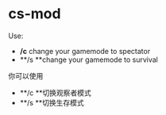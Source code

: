 # cs-mod

Use:
- **/c** change your gamemode to spectator
- **/s **change your gamemode to survival



你可以使用
- **/c **切换观察者模式
- **/s **切换生存模式
